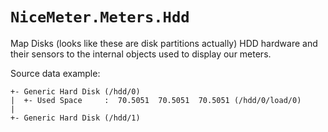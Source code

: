 # `NiceMeter.Meters.Hdd`
Map Disks (looks like these are disk partitions actually) HDD hardware and their sensors to the internal objects used to display our meters.

Source data example:
```
+- Generic Hard Disk (/hdd/0)
|  +- Used Space     :  70.5051  70.5051  70.5051 (/hdd/0/load/0)
|
+- Generic Hard Disk (/hdd/1)
```
